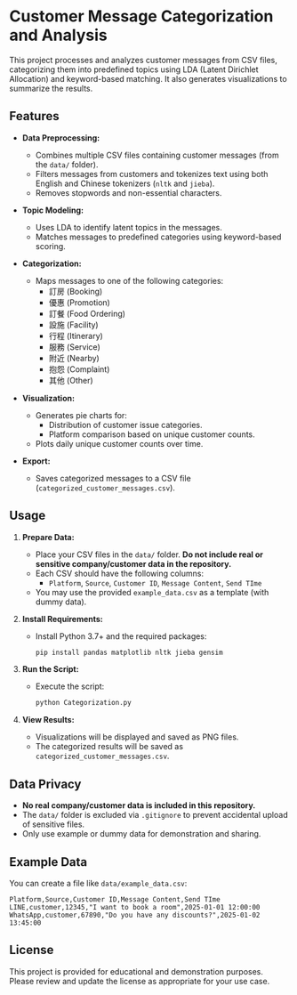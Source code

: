 # Customer Message Categorization and Analysis

This project processes and analyzes customer messages from CSV files, categorizing them into predefined topics using LDA (Latent Dirichlet Allocation) and keyword-based matching. It also generates visualizations to summarize the results.

## Features

- **Data Preprocessing:**
  - Combines multiple CSV files containing customer messages (from the `data/` folder).
  - Filters messages from customers and tokenizes text using both English and Chinese tokenizers (`nltk` and `jieba`).
  - Removes stopwords and non-essential characters.

- **Topic Modeling:**
  - Uses LDA to identify latent topics in the messages.
  - Matches messages to predefined categories using keyword-based scoring.

- **Categorization:**
  - Maps messages to one of the following categories:
    - 訂房 (Booking)
    - 優惠 (Promotion)
    - 訂餐 (Food Ordering)
    - 設施 (Facility)
    - 行程 (Itinerary)
    - 服務 (Service)
    - 附近 (Nearby)
    - 抱怨 (Complaint)
    - 其他 (Other)

- **Visualization:**
  - Generates pie charts for:
    - Distribution of customer issue categories.
    - Platform comparison based on unique customer counts.
  - Plots daily unique customer counts over time.

- **Export:**
  - Saves categorized messages to a CSV file (`categorized_customer_messages.csv`).

## Usage

1. **Prepare Data:**
   - Place your CSV files in the `data/` folder. **Do not include real or sensitive company/customer data in the repository.**
   - Each CSV should have the following columns:
     - `Platform`, `Source`, `Customer ID`, `Message Content`, `Send TIme`
   - You may use the provided `example_data.csv` as a template (with dummy data).

2. **Install Requirements:**
   - Install Python 3.7+ and the required packages:
     ```bash
     pip install pandas matplotlib nltk jieba gensim
     ```

3. **Run the Script:**
   - Execute the script:
     ```bash
     python Categorization.py
     ```

4. **View Results:**
   - Visualizations will be displayed and saved as PNG files.
   - The categorized results will be saved as `categorized_customer_messages.csv`.

## Data Privacy

- **No real company/customer data is included in this repository.**
- The `data/` folder is excluded via `.gitignore` to prevent accidental upload of sensitive files.
- Only use example or dummy data for demonstration and sharing.

## Example Data

You can create a file like `data/example_data.csv`:

```csv
Platform,Source,Customer ID,Message Content,Send TIme
LINE,customer,12345,"I want to book a room",2025-01-01 12:00:00
WhatsApp,customer,67890,"Do you have any discounts?",2025-01-02 13:45:00
```

## License

This project is provided for educational and demonstration purposes. Please review and update the license as appropriate for your use case.
